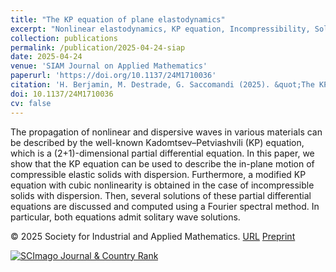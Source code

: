 ```yaml
---
title: "The KP equation of plane elastodynamics"
excerpt: "Nonlinear elastodynamics, KP equation, Incompressibility, Solitary waves, Burgers equation"
collection: publications
permalink: /publication/2025-04-24-siap
date: 2025-04-24
venue: 'SIAM Journal on Applied Mathematics'
paperurl: 'https://doi.org/10.1137/24M1710036'
citation: 'H. Berjamin, M. Destrade, G. Saccomandi (2025). &quot;The KP equation of plane elastodynamics&quot;, <i>SIAM Journal on Applied Mathematics</i>, in press.'
doi: 10.1137/24M1710036
cv: false
---
```


The propagation of nonlinear and dispersive waves in various materials can be described by the well-known Kadomtsev–Petviashvili (KP) equation, which is a (2+1)-dimensional partial differential equation. In this paper, we show that the KP equation can be used to describe the in-plane motion of compressible elastic solids with dispersion. Furthermore, a modified KP equation with cubic nonlinearity is obtained in the case of incompressible solids with dispersion. Then, several solutions of these partial differential equations are discussed and computed using a Fourier spectral method. In particular, both equations admit solitary wave solutions.

© 2025 Society for Industrial and Applied Mathematics. [URL](https://epubs.siam.org/doi/10.1137/24M1710036) [Preprint](https://doi.org/10.48550/arXiv.2504.17411)

<a href="https://www.scimagojr.com/journalsearch.php?q=26404&amp;tip=sid&amp;exact=no" title="SCImago Journal &amp; Country Rank"><img border="0" src="https://www.scimagojr.com/journal_img.php?id=26404" alt="SCImago Journal &amp; Country Rank"  /></a>     